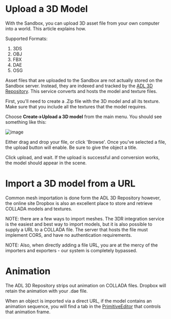 # Upload a 3D Model
With the Sandbox, you can upload 3D asset file from your own computer into a world. This article explains how.

Supported Formats:

1. 3DS
1. OBJ
1. FBX
1. DAE
1. OSG

Asset files that are uploaded to the Sandbox are not actually stored on the Sandbox server. Instead, they are indexed and tracked by the [ADL 3D Repository](https://3dr.adlnet.gov). This service converts and hosts the model and texture files. 

First, you'll need to create a .Zip file with the 3D model and all its texture. Make sure that you include all the textures that the model requires.

Choose **Create->Upload a 3D model** from the main menu. You should see something like this:

![image](https://cloud.githubusercontent.com/assets/1257870/3497975/e4a57736-05f0-11e4-9c28-c5330a750f0f.png)

Either drag and drop your file, or click 'Browse'. Once you've selected a file, the upload button will enable. Be sure to give the object a title.

Click upload, and wait. If the upload is successful and conversion works, the model should appear in the scene.


# Import a 3D model from a URL
Common mesh importation is done form the ADL 3D Repository however, the online site Dropbox is also an excellent place to store and retrieve COLLADA models and textures.

NOTE: there are a few ways to import meshes. The 3DR integration service is the easiest and best way to import models, but it is also possible to supply a URL to a COLLADA file. The server that hosts the file must implement CORS, and have no authentication requirements. 

NOTE: Also, when directly adding a file URL, you are at the mercy of the importers and exporters - our system is completely bypassed.

# Animation
The ADL 3D Repository strips out animation on COLLADA files.  Dropbox will retain the animation with your .dae file.

When an object is imported via a direct URL, if the model contains an animation sequence, you will find a tab in the [PrimitiveEditor](PrimitiveEditor) that controls that animation frame. 